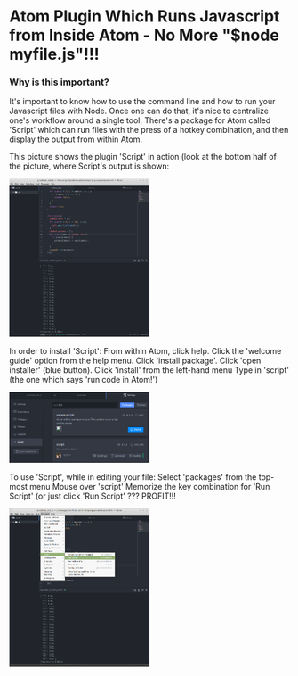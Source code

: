
# Atom Plugin Which Runs Javascript from Inside Atom - No More "$node myfile.js"!!!


### Why is this important?
It's important to know how to use the command line and how to run your Javascript files with Node. Once one can do that, it's nice to centralize one's workflow around a single tool. There's a package for Atom called 'Script' which can run files with the press of a hotkey combination, and then display the output from within Atom.

This picture shows the plugin 'Script' in action (look at the bottom half of the picture, where Script's output is shown:


<img src="imgs/img1.png" width="50%" alt="yellow lily">


In order to install 'Script':
From within Atom, click help.
Click the 'welcome guide' option from the help menu.
Click 'install package'.
Click 'open installer' (blue button).
Click 'install' from the left-hand menu
Type in 'script' (the one which says 'run code in Atom!')


<img src="imgs/img2.png" width="50%" alt="yellow lily">

To use 'Script', while in editing your file:
Select 'packages' from the top-most menu
Mouse over 'script'
Memorize the key combination for 'Run Script' (or just click 'Run Script'
???
PROFIT!!!


<img src="imgs/img3.png" width="50%" alt="yellow lily">
